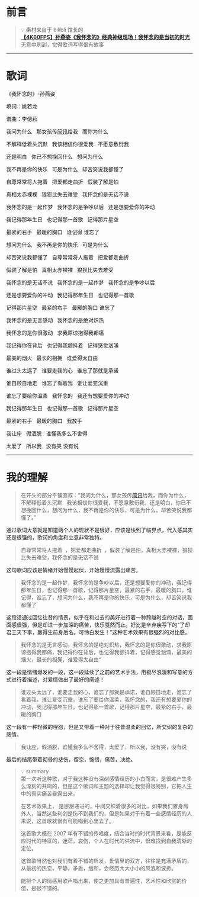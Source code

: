 # 前言

> 💡 素材来自于 bilibli 馆长的  
> [**【4K60FPS】孙燕姿《我怀念的》经典神级现场！我怀念的是当初的时光**](https://www.bilibili.com/video/BV1Bp4y1V79u/?spm_id_from=333.1007.tianma.2-1-4.click&vd_source=237e295a40d7aaea043ead8c0d2c78ab)  
> 无意中刷到，觉得歌词写得很有故事

---

# 歌词

《我怀念的》-孙燕姿

填词：姚若龙

谱曲：李偲菘

我问为什么   那女孩传[简讯](https://zhidao.baidu.com/search?word=%E7%AE%80%E8%AE%AF&fr=iknow_pc_qb_highlight)给我   而你为什么

不解释低着头沉默   我该相信你很爱我   不愿意敷衍我

还是明白   你已不想挽回什么   想问为什么

我不再是你的快乐   可是为什么   却苦笑说我都懂了

自尊常常将人拖着   把爱都走曲折   假装了解是怕

真相太赤裸裸   狼狈比失去难受   我怀念的是无话不说

我怀念的是一起作梦   我怀念的是争吵以后   还是想要爱你的冲动

我记得那年生日   也记得那一首歌   记得那片星空

最紧的右手   最暖的胸口   谁记得 谁忘了

想问为什么   我不再是你的快乐   可是为什么

却苦笑说我都懂了   自尊常常将人拖着   把爱都走曲折

假装了解是怕   真相太赤裸裸   狼狈比失去难受

我怀念的是无话不说   我怀念的是一起作梦   我怀念的是争吵以后

还是想要爱你的冲动   我记得那年生日   也记得那一首歌

记得那片星空   最紧的右手   最暖的胸口 谁忘了

我怀念的是无言感动   我怀念的是绝对炽热

我怀念的是你很激动   求我原谅抱得我都痛

我记得你在背后   也记得我颤抖着   记得感觉汹涌

最美的烟火   最长的相拥   谁爱得太自由

谁过头太远了   谁要走我的心   谁忘了那就是承诺

谁自顾自地走   谁忘了看着我   谁让爱变沉重

谁忘了要给你温柔   我怀念的   我还有想要爱你的冲动

我记得那年生日   也记得那一首歌   记得那片星空

最紧的右手   最暖的胸口   我放手

我让座   假洒脱   谁懂我多么不舍得

太爱了   所以我   没有哭 没有说

---

# 我的理解

> 在开头的部分平铺直叙：“我问为什么，那女孩传[简讯](https://zhidao.baidu.com/search?word=%E7%AE%80%E8%AE%AF&fr=iknow_pc_qb_highlight)给我，而你为什么，不解释低着头沉默   我该相信你很爱我，不愿意敷衍我，还是明白，你已不想挽回什么，想问为什么，我不再是你的快乐，可是为什么，却苦笑说我都懂了。”

通过歌词大意就是知道两个人的现状不是很好，应该是快到了临界点，代入感其实还是很强的，歌词的角度和立意非常独特。

> 自尊常常将人拖着  ，把爱都走曲折  ，假装了解是怕，真相太赤裸裸，狼狈比失去难受，我怀念的是无话不说

这句歌词应该是情绪开始慢慢起伏，开始慢慢流露出痛苦。

> 我怀念的是一起作梦，我怀念的是争吵以后，还是想要爱你的冲动，我记得那年生日，也记得那一首歌，记得那片星空，最紧的右手，最暖的胸口，谁记得，谁忘了，想问为什么，我不再是你的快乐，可是为什么，却苦笑说我都懂了

这段话通过回忆往昔的情景，似乎在和过去的美好进行着一种跨越时空的对话，画面感很强，但是却进一步加深的痛苦，快乐戛然而止。好比是辛弃疾写下的“了却君王天下事，赢得生前身后名。可怜白发生！”这种艺术效果有很强烈的对比感。

> 我怀念的是无言感动，我怀念的是绝对炽热，我怀念的是你很激动，求我原谅抱得我都痛，我记得你在背后，也记得我颤抖着，记得感觉汹涌，最美的烟火，最长的相拥，谁爱得太自由“

这一段是情绪爆发的一段，这一段延续了之前的艺术手法，用极尽浪漫和写意的方式进行着描述，对爱情做出了最好的阐述！

> 谁过头太远了，谁要走我的心，谁忘了那就是承诺，谁自顾自地走，谁忘了看着我，谁让爱变沉重，谁忘了要给你温柔，我怀念的，我还有想要爱你的冲动，我记得那年生日，也记得那一首歌，记得那片星空，最紧的右手，最暖的胸口

这一段有一种轻微的埋怨，但是又带着一种对于往昔温柔的回忆，所交织的复杂的感情。

> 我让座，假洒脱，谁懂我多么不舍得，太爱了，所以我，没有哭，没有说

最后的结尾带着彻骨的悲伤，留恋，惋惜，痛苦，决绝。

> 💡 summary  
>  第一次听这种歌，对于我这种没有深刻感情经历的小白而言，是很难产生多么深刻的共鸣的，但是这个歌词和主题的选择却让我觉得很特别，它把人生中的真实痛苦暴露出来。
>
> 在艺术效果上， 是层层递进的，中间交织着很多的对比，如果我们置身局外人，当然这些利剑是伤不到我们的，但是如果对于有着一些感情经历的人来说，这首歌就很有可能唱到心里去了。
>
> 这首歌大概在 2007 年有不错的传唱度，结合当时的时代背景来看，是能反应时代的特征的，迷茫，哀伤，个人在时代的洪流中，很难找到自我清晰的定位。
>
> 这首歌当然也对我们有着不错的启发，爱情里的双方，往往是充满矛盾的，从最初的热恋，平静，矛盾，缓和，会经历大大小小的风浪和波折。
>
> 能把个人的情感用歌声唱出来，使之更加具有普遍性，艺术性和欣赏的价值，是很不错的。
